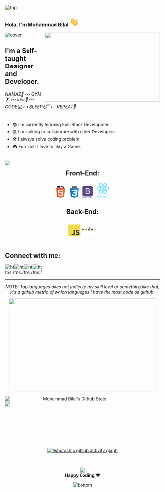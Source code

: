<!--
**immohammedbilal98/immohammedbilal98** is a ✨ _special_ ✨ repository because its `README.md` (this file) appears on your GitHub profile.
-->
<img src="https://user-images.githubusercontent.com/49686277/119872504-2c2f2a00-bf41-11eb-90a9-bfad08b0a130.PNG" alt="top" />

### Hola, I'm Mohammad Bilal <img src="https://raw.githubusercontent.com/ABSphreak/ABSphreak/master/gifs/Hi.gif" width="30px"></h2>

<img src="https://user-images.githubusercontent.com/49686277/109705521-4e6b1300-7bb1-11eb-8380-48681240721a.png" alt="cover" />


<img align="right" src="https://www.mygo.ge/uploads/blog/1584023795.jpg" height='225' width='375'/> 

## I'm a Self-taught Designer and Developer.
###### NAMAZ🤲 ‹-› GYM🏋️ ‹-› EAT🥣 ‹-› CODE💻 ‹-› SLEEP😴 ‹-› REPEAT🔁   
 
-  📚 I’m currently learning Full-Stack Development.
-  💻 I’m looking to collaborate with other Developers.
-  🛠 I always solve coding problem.
-  🎮 Fun fact: I love to play a Game.
<br>

<img align="left" src="https://user-images.githubusercontent.com/49686277/95300282-93a64580-089c-11eb-80ec-2ae2481368d8.gif" width="328"> 

<h2 align="center">Front-End:</h2>
<div align="center">
<!--  <img  src="https://raw.githubusercontent.com/devicons/devicon/master/icons/c/c-original.svg" alt="c" width="40" height="40"/>
 <img  src="https://raw.githubusercontent.com/devicons/devicon/master/icons/python/python-original.svg" alt="python" width="40" height="40"/> -->
 <img  src="https://raw.githubusercontent.com/devicons/devicon/master/icons/html5/html5-original-wordmark.svg" alt="html5" width="40" height="40"/> 
 <img  src="https://raw.githubusercontent.com/devicons/devicon/master/icons/css3/css3-original-wordmark.svg" alt="css3" width="40" height="40"/> 
 <img  src="https://raw.githubusercontent.com/devicons/devicon/master/icons/bootstrap/bootstrap-plain-wordmark.svg" width="40" height="40"/>
 <img  src="https://raw.githubusercontent.com/devicons/devicon/master/icons/react/react-original-wordmark.svg" alt="react" width="50" height="50"/>

<h2 align="center">Back-End:</h2>
<div align="center">
 <img  src="https://raw.githubusercontent.com/devicons/devicon/master/icons/javascript/javascript-original.svg" width="40" height="40"/> 
 <img  src="https://raw.githubusercontent.com/devicons/devicon/master/icons/nodejs/nodejs-original-wordmark.svg" alt="nodejs" width="50" height="50"/>
 
</div> 

<br>
 
<h2 align="left">Connect with me:</h2>
<a href="https://twitter.com/elysian_97" target="blank"><img align="left" src="https://cdn.jsdelivr.net/npm/simple-icons@3.0.1/icons/twitter.svg" alt="https://twitter.com/elysian_97" height="30" width="30" /></a>
<a href="https://www.linkedin.com/in/mohammedbilal97/" target="blank"><img align="left" src="https://cdn.jsdelivr.net/npm/simple-icons@3.0.1/icons/linkedin.svg" alt="https://www.linkedin.com/in/mohammedbilal97/" height="30" width="30" /></a>
<a href="https://www.facebook.com/elysian.97/" target="blank"><img align="left" src="https://cdn.jsdelivr.net/npm/simple-icons@3.0.1/icons/facebook.svg" alt="https://www.facebook.com/elysian.97/" height="30" width="30" /></a>
<a href="https://www.instagram.com/elysian.97__/" target="blank"><img align="left" src="https://cdn.jsdelivr.net/npm/simple-icons@3.0.1/icons/instagram.svg" alt="https://www.instagram.com/elysian.97__/" height="30" width="30" /></a>
</p>

<br>
<br>

---

_NOTE: Top languages does not indicate my skill level or something like that, it's a github metric of which languages i have the most code on github._

<p align="center">
  <img width="480" height="300" src="https://i.pinimg.com/originals/b9/e4/96/b9e4960c1476c78043d499d975f86cdb.gif">  
</p>

<p>
  <img align="left" alt="Mohammad Bilal's Github Stats" src="https://github-readme-stats.vercel.app/api?username=immohammedbilal98&show_icons=true&locale=en" width="436px">
    <img align="left" src="https://github-readme-stats.anuraghazra1.vercel.app/api/top-langs/?username=immohammedbilal98&layout=compact&theme=light" width="365px">
</p> 


<br/>
<br/>
<br/>
<br/>
<br/>
<br/>
<br/>
<br/>
<br/>

[![Ashutosh's github activity graph](https://activity-graph.herokuapp.com/graph?username=immohammedbilal98&bg_color=000000&color=35a766&line=4e4c9e&point=ffffff&area=true&hide_border=true)](https://github.com/ashutosh00710/github-readme-activity-graph)

<br/>
 
<div>
 <p align="center">
  <img align="center" width="150px" src="https://user-images.githubusercontent.com/49686277/108319748-47b8c500-71db-11eb-89b5-d38b769731e1.PNG">
  <br>
  <strong>Happy Coding</strong> ❤️
 </p> 
</div>


<img src="https://user-images.githubusercontent.com/49686277/119872640-554fba80-bf41-11eb-8a70-7adbf6247341.PNG" alt="bottom"> 

